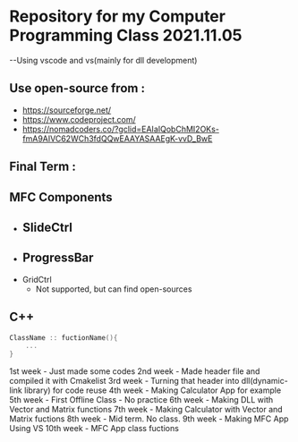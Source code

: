 # Repository for my Computer Programming Class 2021.11.05
--Using vscode and vs(mainly for dll development)

## Use open-source from :
 - https://sourceforge.net/
 - https://www.codeproject.com/
 - https://nomadcoders.co/?gclid=EAIaIQobChMI2OKs-fmA9AIVC62WCh3fdQQwEAAYASAAEgK-vvD_BwE

## Final Term : 

## MFC Components
 - SlideCtrl 
    - 
 - ProgressBar
    - 
 - GridCtrl
   - Not supported, but can find open-sources

## C++
```C++
ClassName :: fuctionName(){
    ...
}
```

1st week - Just made some codes
2nd week - Made header file and compiled it with Cmakelist
3rd week - Turning that header into dll(dynamic-link library) for code reuse
4th week - Making Calculator App for example
5th week - First Offline Class - No practice
6th week - Making DLL with Vector and Matrix functions
7th week - Making Calculator with Vector and Matrix fuctions
8th week - Mid term. No class.
9th week - Making MFC App Using VS
10th week - MFC App class fuctions